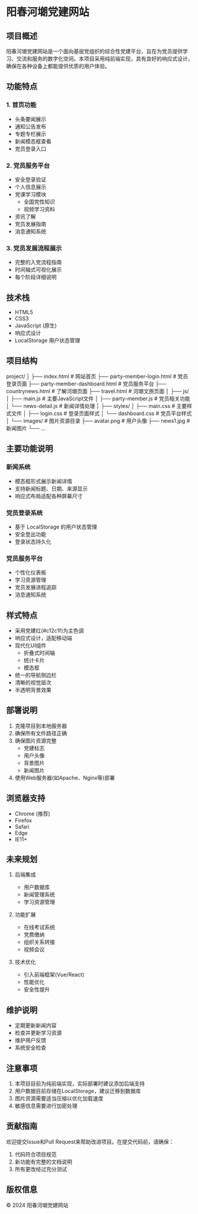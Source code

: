 # 阳春河㙟党建网站

## 项目概述
阳春河㙟党建网站是一个面向基层党组织的综合性党建平台，旨在为党员提供学习、交流和服务的数字化空间。本项目采用纯前端实现，具有良好的响应式设计，确保在各种设备上都能提供优质的用户体验。

## 功能特点

### 1. 首页功能
- 头条要闻展示
- 通知公告发布
- 专题专栏展示
- 新闻模态框查看
- 党员登录入口

### 2. 党员服务平台
- 安全登录验证
- 个人信息展示
- 党课学习模块
  - 全国党性知识
  - 视频学习资料
- 资讯了解
- 党员发展指南
- 消息通知系统

### 3. 党员发展流程展示
- 完整的入党流程指南
- 时间轴式可视化展示
- 每个阶段详细说明

## 技术栈
- HTML5
- CSS3
- JavaScript (原生)
- 响应式设计
- LocalStorage 用户状态管理

## 项目结构
project/
│
├── index.html # 网站首页
├── party-member-login.html # 党员登录页面
├── party-member-dashboard.html # 党员服务平台
├── countrynews.html # 了解河㙟页面
├── travel.html # 河㙟文旅页面
│
├── js/
│ ├── main.js # 主要JavaScript文件
│ ├── party-member.js # 党员相关功能
│ └── news-detail.js # 新闻详情处理
│
├── styles/
│ ├── main.css # 主要样式文件
│ ├── login.css # 登录页面样式
│ └── dashboard.css # 党员平台样式
│
└── images/ # 图片资源目录
├── avatar.png # 用户头像
├── news1.jpg # 新闻图片
└── ...

## 主要功能说明

### 新闻系统
- 模态框形式展示新闻详情
- 支持新闻标题、日期、来源显示
- 响应式布局适配各种屏幕尺寸

### 党员登录系统
- 基于 LocalStorage 的用户状态管理
- 安全登出功能
- 登录状态持久化

### 党员服务平台
- 个性化仪表板
- 学习资源管理
- 党员发展进程追踪
- 消息通知系统

## 样式特点
- 采用党建红(#c12c1f)为主色调
- 响应式设计，适配移动端
- 现代化UI组件
  - 折叠式时间轴
  - 统计卡片
  - 模态框
- 统一的导航侧边栏
- 清晰的视觉层次
- 半透明背景效果

## 部署说明
1. 克隆项目到本地服务器
2. 确保所有文件路径正确
3. 确保图片资源完整
   - 党建标志
   - 用户头像
   - 背景图片
   - 新闻图片
4. 使用Web服务器(如Apache、Nginx等)部署

## 浏览器支持
- Chrome (推荐)
- Firefox
- Safari
- Edge
- IE11+

## 未来规划
1. 后端集成
   - 用户数据库
   - 新闻管理系统
   - 学习资源管理

2. 功能扩展
   - 在线考试系统
   - 党费缴纳
   - 组织关系转接
   - 视频会议

3. 技术优化
   - 引入前端框架(Vue/React)
   - 性能优化
   - 安全性提升

## 维护说明
- 定期更新新闻内容
- 检查并更新学习资源
- 维护用户反馈
- 系统安全检查

## 注意事项
1. 本项目目前为纯前端实现，实际部署时建议添加后端支持
2. 用户数据目前存储在LocalStorage，建议迁移到数据库
3. 图片资源需要适当压缩以优化加载速度
4. 敏感信息需要进行加密处理

## 贡献指南
欢迎提交Issue和Pull Request来帮助改进项目。在提交代码前，请确保：
1. 代码符合项目规范
2. 新功能有完整的文档说明
3. 所有更改经过充分测试

## 版权信息
© 2024 阳春河㙟党建网站